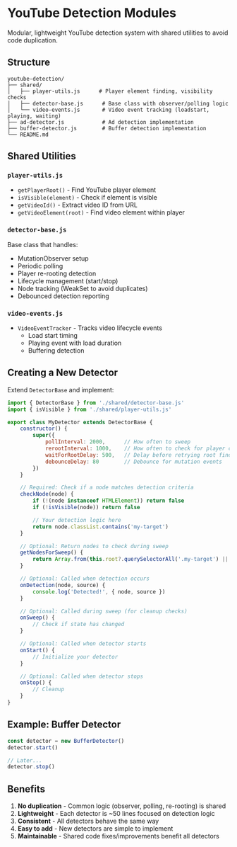 # YouTube Detection Modules

Modular, lightweight YouTube detection system with shared utilities to avoid code duplication.

## Structure

```
youtube-detection/
├── shared/
│   ├── player-utils.js      # Player element finding, visibility checks
│   ├── detector-base.js      # Base class with observer/polling logic
│   └── video-events.js       # Video event tracking (loadstart, playing, waiting)
├── ad-detector.js            # Ad detection implementation
├── buffer-detector.js        # Buffer detection implementation
└── README.md
```

## Shared Utilities

### `player-utils.js`
- `getPlayerRoot()` - Find YouTube player element
- `isVisible(element)` - Check if element is visible
- `getVideoId()` - Extract video ID from URL
- `getVideoElement(root)` - Find video element within player

### `detector-base.js`
Base class that handles:
- MutationObserver setup
- Periodic polling
- Player re-rooting detection
- Lifecycle management (start/stop)
- Node tracking (WeakSet to avoid duplicates)
- Debounced detection reporting

### `video-events.js`
- `VideoEventTracker` - Tracks video lifecycle events
  - Load start timing
  - Playing event with load duration
  - Buffering detection

## Creating a New Detector

Extend `DetectorBase` and implement:

```javascript
import { DetectorBase } from './shared/detector-base.js'
import { isVisible } from './shared/player-utils.js'

export class MyDetector extends DetectorBase {
    constructor() {
        super({
            pollInterval: 2000,      // How often to sweep
            rerootInterval: 1000,    // How often to check for player changes
            waitForRootDelay: 500,   // Delay before retrying root find
            debounceDelay: 80        // Debounce for mutation events
        })
    }

    // Required: Check if a node matches detection criteria
    checkNode(node) {
        if (!(node instanceof HTMLElement)) return false
        if (!isVisible(node)) return false

        // Your detection logic here
        return node.classList.contains('my-target')
    }

    // Optional: Return nodes to check during sweep
    getNodesForSweep() {
        return Array.from(this.root?.querySelectorAll('.my-target') || [])
    }

    // Optional: Called when detection occurs
    onDetection(node, source) {
        console.log('Detected!', { node, source })
    }

    // Optional: Called during sweep (for cleanup checks)
    onSweep() {
        // Check if state has changed
    }

    // Optional: Called when detector starts
    onStart() {
        // Initialize your detector
    }

    // Optional: Called when detector stops
    onStop() {
        // Cleanup
    }
}
```

## Example: Buffer Detector

```javascript
const detector = new BufferDetector()
detector.start()

// Later...
detector.stop()
```

## Benefits

1. **No duplication** - Common logic (observer, polling, re-rooting) is shared
2. **Lightweight** - Each detector is ~50 lines focused on detection logic
3. **Consistent** - All detectors behave the same way
4. **Easy to add** - New detectors are simple to implement
5. **Maintainable** - Shared code fixes/improvements benefit all detectors
